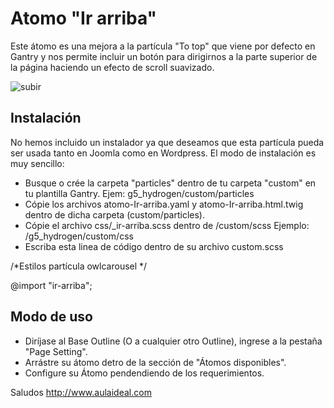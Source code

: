 # Atomo "Ir arriba"
Este átomo es una mejora a la partícula "To top" que viene por defecto en Gantry y nos permite incluir un botón para dirigirnos a la parte superior de la página haciendo un efecto de scroll suavizado. 

![subir](https://user-images.githubusercontent.com/9434043/26899438-b735d1be-4b94-11e7-8b71-8a2367fd896f.png)

Instalación
-----------
No hemos incluido un instalador ya que deseamos que esta partícula pueda ser usada tanto en Joomla como en Wordpress. 
El modo de instalación es muy sencillo:

+ Busque o crée la carpeta "particles" dentro de tu carpeta "custom" en tu plantilla Gantry. Ejem: g5_hydrogen/custom/particles
+ Cópie los archivos atomo-Ir-arriba.yaml y atomo-Ir-arriba.html.twig dentro de dicha carpeta (custom/particles).
+ Cópie el archivo css/_ir-arriba.scss dentro de /custom/scss Ejemplo:  /g5_hydrogen/custom/css
+ Escriba esta linea de código dentro de su archivo custom.scss

/*Estilos partícula owlcarousel */

@import "ir-arriba";


Modo de uso
-----------
+ Diríjase al Base Outline (O a cualquier otro Outline), ingrese a la pestaña "Page Setting". 
+ Arrástre su átomo detro de la sección de "Átomos disponibles". 
+ Configure su Átomo pendendiendo de los requerimientos.

Saludos
http://www.aulaideal.com

